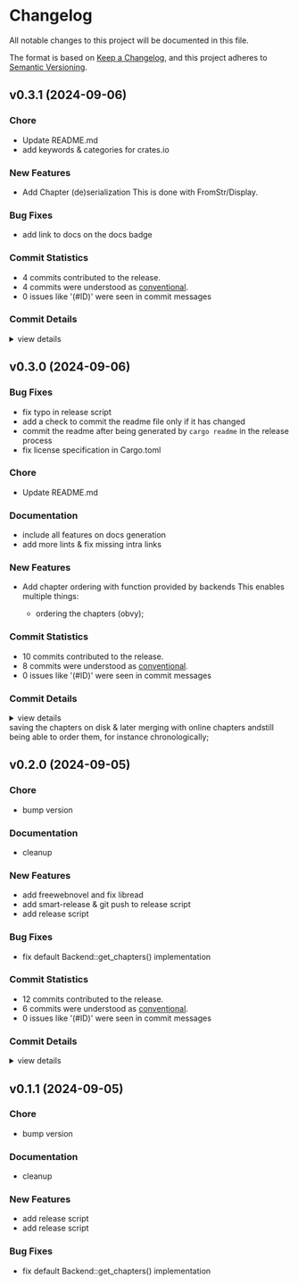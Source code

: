 # Changelog

All notable changes to this project will be documented in this file.

The format is based on [Keep a Changelog](https://keepachangelog.com/en/1.0.0/),
and this project adheres to [Semantic Versioning](https://semver.org/spec/v2.0.0.html).

## v0.3.1 (2024-09-06)

### Chore

 - <csr-id-9f05c4800e4c1d715ac58d9fa3ac4a2623cbf751/> Update README.md
 - <csr-id-a930c6734c1b5c968445750b6ef4de9ef2f813c2/> add keywords & categories for crates.io

### New Features

 - <csr-id-62fbb66233d4da4e22e7fe71dcfd8fd914550470/> Add Chapter (de)serialization
   This is done with FromStr/Display.

### Bug Fixes

 - <csr-id-2094cbcacbec658410c04b9e364f248fe046c48d/> add link to docs on the docs badge

### Commit Statistics

<csr-read-only-do-not-edit/>

 - 4 commits contributed to the release.
 - 4 commits were understood as [conventional](https://www.conventionalcommits.org).
 - 0 issues like '(#ID)' were seen in commit messages

### Commit Details

<csr-read-only-do-not-edit/>

<details><summary>view details</summary>

 * **Uncategorized**
    - Update README.md (9f05c48)
    - Add Chapter (de)serialization (62fbb66)
    - Add keywords & categories for crates.io (a930c67)
    - Add link to docs on the docs badge (2094cbc)
</details>

## v0.3.0 (2024-09-06)

<csr-id-b5870a4ebdae5107a3c148c6743c2b7b8601e5cb/>

### Bug Fixes

 - <csr-id-3ff0b259721588d05fdb060223c588dd2e106d2e/> fix typo in release script
 - <csr-id-7c7610dc64c025bb1a04d17f3842f31141184b45/> add a check to commit the readme file only if it has changed
 - <csr-id-cfc71d3d2e1b02573709b9f5b8e18f3ac8c6c137/> commit the readme after being generated by `cargo readme` in the release process
 - <csr-id-60485dcc4324bcbf94004705b5b40ab38fee1987/> fix license specification in Cargo.toml

### Chore

 - <csr-id-b5870a4ebdae5107a3c148c6743c2b7b8601e5cb/> Update README.md

### Documentation

 - <csr-id-16e3a0b5a0d8478ade2a3e2de43b9d850d052e51/> include all features on docs generation
 - <csr-id-d5c35c9611482385221bd21f9a5e759b133537ed/> add more lints & fix missing intra links

### New Features

 - <csr-id-e7a5a934be10e0b0be5e8cba767d5845a33bb07d/> Add chapter ordering with function provided by backends
   This enables multiple things:
   - ordering the chapters (obvy);

### Commit Statistics

<csr-read-only-do-not-edit/>

 - 10 commits contributed to the release.
 - 8 commits were understood as [conventional](https://www.conventionalcommits.org).
 - 0 issues like '(#ID)' were seen in commit messages

### Commit Details

<csr-read-only-do-not-edit/>

<details><summary>view details</summary>

 * **Uncategorized**
    - Release libwebnovel v0.3.0 (af83166)
    - Fix typo in release script (3ff0b25)
    - Add a check to commit the readme file only if it has changed (7c7610d)
    - Commit the readme after being generated by `cargo readme` in the release process (cfc71d3)
    - Update README.md (b5870a4)
    - Fix license specification in Cargo.toml (60485dc)
    - Release libwebnovel v0.3.0 (8113759)
    - Add chapter ordering with function provided by backends (e7a5a93)
    - Include all features on docs generation (16e3a0b)
    - Add more lints & fix missing intra links (d5c35c9)
</details>

<csr-unknown>
saving the chapters on disk & later merging with online chapters andstill being able to order them, for instance chronologically;<csr-unknown/>

## v0.2.0 (2024-09-05)

<csr-id-51636dcfc7821047a13dc386d35ae3e9a93e2f39/>

### Chore

 - <csr-id-51636dcfc7821047a13dc386d35ae3e9a93e2f39/> bump version

### Documentation

 - <csr-id-12d1a5a111675bfd38d5fa50fbbffe87320c7e60/> cleanup

### New Features

 - <csr-id-9e8018df10bbb66b7ad74384dad7e4d9ce04ddd9/> add freewebnovel and fix libread
 - <csr-id-f0f960f271f978a2cbdda5563f3e864eb072a849/> add smart-release & git push to release script
 - <csr-id-7f68a5ad056b4f31c4d1c101d67319c4b89bb807/> add release script

### Bug Fixes

 - <csr-id-f9307d20708bac6356413ae64ae2b398fdfd170e/> fix default Backend::get_chapters() implementation

### Commit Statistics

<csr-read-only-do-not-edit/>

 - 12 commits contributed to the release.
 - 6 commits were understood as [conventional](https://www.conventionalcommits.org).
 - 0 issues like '(#ID)' were seen in commit messages

### Commit Details

<csr-read-only-do-not-edit/>

<details><summary>view details</summary>

 * **Uncategorized**
    - Release libwebnovel v0.2.0 (4371836)
    - Add freewebnovel and fix libread (9e8018d)
    - Add smart-release & git push to release script (f0f960f)
    - Release libwebnovel v0.1.1 (eac14d7)
    - Add release script (7f68a5a)
    - Bump version (51636dc)
    - Fix default Backend::get_chapters() implementation (f9307d2)
    - Cleanup (12d1a5a)
    - Remove Storage-related stuff as this will be in a separate crate (7a17b5d)
    - Add some more docs, fix metadata (dc6be84)
    - Initial working version (0592e60)
    - Initial commit (10f6bdf)
</details>

## v0.1.1 (2024-09-05)

<csr-id-51636dcfc7821047a13dc386d35ae3e9a93e2f39/>

### Chore

 - <csr-id-51636dcfc7821047a13dc386d35ae3e9a93e2f39/> bump version

### Documentation

 - <csr-id-12d1a5a111675bfd38d5fa50fbbffe87320c7e60/> cleanup

### New Features

 - <csr-id-f4d612e6d4fd843fcdd17397a254e07e1eda1020/> add release script
 - <csr-id-7f68a5ad056b4f31c4d1c101d67319c4b89bb807/> add release script

### Bug Fixes

 - <csr-id-f9307d20708bac6356413ae64ae2b398fdfd170e/> fix default Backend::get_chapters() implementation

